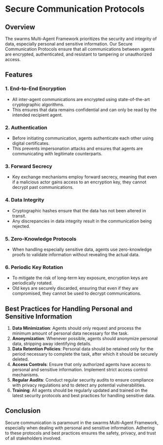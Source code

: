 # Secure Communication Protocols

## Overview

The swarms Multi-Agent Framework prioritizes the security and integrity of data, especially personal and sensitive information. Our Secure Communication Protocols ensure that all communications between agents are encrypted, authenticated, and resistant to tampering or unauthorized access.

## Features

### 1. End-to-End Encryption

- All inter-agent communications are encrypted using state-of-the-art cryptographic algorithms.
- This ensures that data remains confidential and can only be read by the intended recipient agent.

### 2. Authentication

- Before initiating communication, agents authenticate each other using digital certificates.
- This prevents impersonation attacks and ensures that agents are communicating with legitimate counterparts.

### 3. Forward Secrecy

- Key exchange mechanisms employ forward secrecy, meaning that even if a malicious actor gains access to an encryption key, they cannot decrypt past communications.

### 4. Data Integrity

- Cryptographic hashes ensure that the data has not been altered in transit.
- Any discrepancies in data integrity result in the communication being rejected.

### 5. Zero-Knowledge Protocols

- When handling especially sensitive data, agents use zero-knowledge proofs to validate information without revealing the actual data.

### 6. Periodic Key Rotation

- To mitigate the risk of long-term key exposure, encryption keys are periodically rotated.
- Old keys are securely discarded, ensuring that even if they are compromised, they cannot be used to decrypt communications.

## Best Practices for Handling Personal and Sensitive Information

1. **Data Minimization**: Agents should only request and process the minimum amount of personal data necessary for the task.
2. **Anonymization**: Whenever possible, agents should anonymize personal data, stripping away identifying details.
3. **Data Retention Policies**: Personal data should be retained only for the period necessary to complete the task, after which it should be securely deleted.
4. **Access Controls**: Ensure that only authorized agents have access to personal and sensitive information. Implement strict access control mechanisms.
5. **Regular Audits**: Conduct regular security audits to ensure compliance with privacy regulations and to detect any potential vulnerabilities.
6. **Training**: All agents should be regularly updated and trained on the latest security protocols and best practices for handling sensitive data.

## Conclusion

Secure communication is paramount in the swarms Multi-Agent Framework, especially when dealing with personal and sensitive information. Adhering to these protocols and best practices ensures the safety, privacy, and trust of all stakeholders involved.
